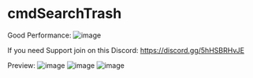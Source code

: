 
# cmdSearchTrash

Good Performance:
![image](https://github.com/cmdscripts/cmdNPCCreator/assets/123102218/daecd235-808e-432a-9e71-5614f09ea1e3)

If you need Support join on this Discord: https://discord.gg/5hHSBRHvJE

Preview:
![image](https://github.com/cmdscripts/cmdNPCCreator/assets/123102218/ecf666a9-f428-4939-a05f-2af332e9179a)
![image](https://github.com/cmdscripts/cmdNPCCreator/assets/123102218/96886877-2959-4fb1-a187-6e3b5ed7a943)
![image](https://github.com/cmdscripts/cmdNPCCreator/assets/123102218/63648000-0ffd-41fb-b26e-49bf1e83ff0c)
